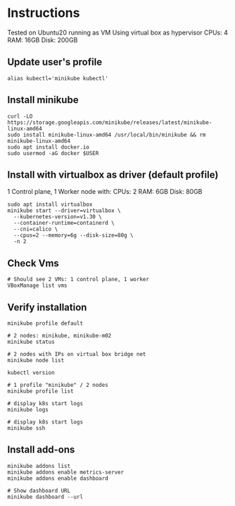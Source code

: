 # Instructions
Tested on Ubuntu20 running as VM
Using virtual box as hypervisor
CPUs: 4
RAM: 16GB
Disk: 200GB

## Update user's profile 
```alias kubectl='minikube kubectl'```

## Install minikube
```
curl -LO https://storage.googleapis.com/minikube/releases/latest/minikube-linux-amd64
sudo install minikube-linux-amd64 /usr/local/bin/minikube && rm minikube-linux-amd64
sudo apt install docker.io
sudo usermod -aG docker $USER
```

## Install with virtualbox as driver (default profile)
1 Control plane, 1 Worker node with:
CPUs: 2
RAM: 6GB
Disk: 80GB
```
sudo apt install virtualbox
minikube start --driver=virtualbox \
  --kubernetes-version=v1.30 \
  --container-runtime=containerd \
  --cni=calico \
  --cpus=2 --memory=6g --disk-size=80g \
  -n 2
```

## Check Vms
```
# Should see 2 VMs: 1 control plane, 1 worker
VBoxManage list vms
```

## Verify installation
```
minikube profile default

# 2 nodes: minikube, minikube-m02
minikube status

# 2 nodes with IPs on virtual box bridge net
minikube node list

kubectl version

# 1 profile "minikube" / 2 nodes
minikube profile list

# display k8s start logs
minikube logs

# display k8s start logs
minikube ssh
```

## Install add-ons
```
minikube addons list
minikube addons enable metrics-server
minikube addons enable dashboard

# Show dashboard URL
minikube dashboard --url
```
